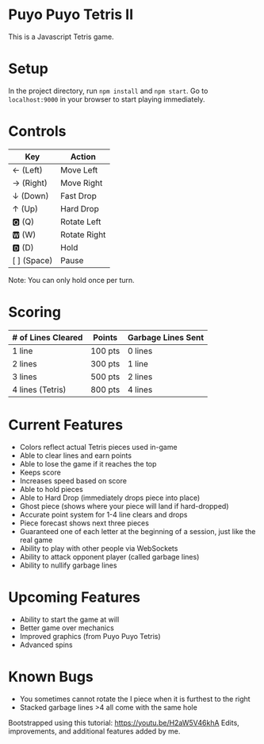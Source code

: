 # Puyo Puyo Tetris II
This is a Javascript Tetris game.

# Setup
In the project directory, run `npm install` and `npm start`. Go to `localhost:9000` in your browser to start playing immediately.

# Controls
| Key | Action |
| --- | ------ |
| ← (Left) | Move Left |
| → (Right) | Move Right |
| ↓ (Down) | Fast Drop |
| ↑ (Up) | Hard Drop |
| 🆀 (Q) | Rotate Left |
| 🆆 (W) | Rotate Right |
| 🅳 (D) | Hold |
| [   ] (Space) | Pause |

Note: You can only hold once per turn.

# Scoring
| # of Lines Cleared | Points | Garbage Lines Sent |
| --- | --- | --- |
| 1 line | 100 pts | 0 lines |
| 2 lines | 300 pts | 1 line |
| 3 lines | 500 pts |  2 lines |
| 4 lines (Tetris) | 800 pts |  4 lines |

# Current Features
- Colors reflect actual Tetris pieces used in-game
- Able to clear lines and earn points
- Able to lose the game if it reaches the top
- Keeps score
- Increases speed based on score
- Able to hold pieces
- Able to Hard Drop (immediately drops piece into place)
- Ghost piece (shows where your piece will land if hard-dropped)
- Accurate point system for 1-4 line clears and drops
- Piece forecast shows next three pieces
- Guaranteed one of each letter at the beginning of a session, just like the real game
- Ability to play with other people via WebSockets
- Ability to attack opponent player (called garbage lines)
- Ability to nullify garbage lines

# Upcoming Features
- Ability to start the game at will
- Better game over mechanics
- Improved graphics (from Puyo Puyo Tetris)
- Advanced spins

# Known Bugs
- You sometimes cannot rotate the I piece when it is furthest to the right
- Stacked garbage lines >4 all come with the same hole

Bootstrapped using this tutorial: https://youtu.be/H2aW5V46khA
Edits, improvements, and additional features added by me.
